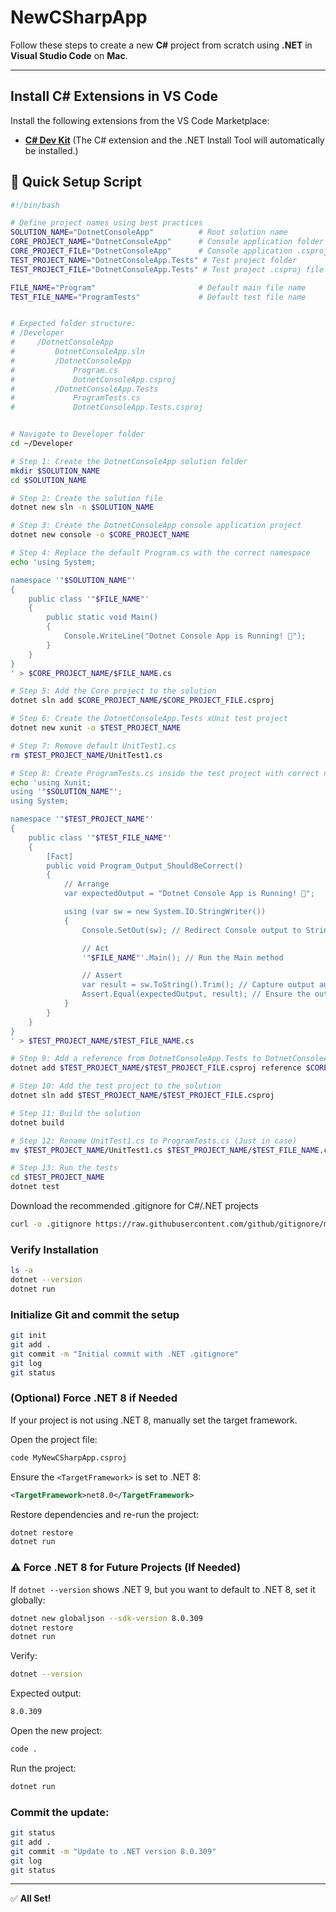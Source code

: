 # NewCSharpApp

Follow these steps to create a new **C#** project from scratch using **.NET** in **Visual Studio Code** on **Mac**.

---

## Install C# Extensions in VS Code

Install the following extensions from the VS Code Marketplace:
- **[C# Dev Kit](https://marketplace.visualstudio.com/items?itemName=ms-dotnettools.csdevkit)**
(The C# extension and the .NET Install Tool will automatically be installed.)

## 🚀 Quick Setup Script
```bash
#!/bin/bash

# Define project names using best practices
SOLUTION_NAME="DotnetConsoleApp"          # Root solution name
CORE_PROJECT_NAME="DotnetConsoleApp"      # Console application folder
CORE_PROJECT_FILE="DotnetConsoleApp"      # Console application .csproj file
TEST_PROJECT_NAME="DotnetConsoleApp.Tests" # Test project folder
TEST_PROJECT_FILE="DotnetConsoleApp.Tests" # Test project .csproj file

FILE_NAME="Program"                       # Default main file name
TEST_FILE_NAME="ProgramTests"             # Default test file name


# Expected folder structure:
# /Developer
#     /DotnetConsoleApp
#         DotnetConsoleApp.sln
#         /DotnetConsoleApp
#             Program.cs
#             DotnetConsoleApp.csproj
#         /DotnetConsoleApp.Tests
#             ProgramTests.cs
#             DotnetConsoleApp.Tests.csproj


# Navigate to Developer folder
cd ~/Developer

# Step 1: Create the DotnetConsoleApp solution folder
mkdir $SOLUTION_NAME
cd $SOLUTION_NAME

# Step 2: Create the solution file
dotnet new sln -n $SOLUTION_NAME

# Step 3: Create the DotnetConsoleApp console application project
dotnet new console -o $CORE_PROJECT_NAME

# Step 4: Replace the default Program.cs with the correct namespace
echo 'using System;

namespace '"$SOLUTION_NAME"'
{
    public class '"$FILE_NAME"'
    {
        public static void Main()
        {
            Console.WriteLine("Dotnet Console App is Running! 🚀");
        }
    }
}
' > $CORE_PROJECT_NAME/$FILE_NAME.cs

# Step 5: Add the Core project to the solution
dotnet sln add $CORE_PROJECT_NAME/$CORE_PROJECT_FILE.csproj

# Step 6: Create the DotnetConsoleApp.Tests xUnit test project
dotnet new xunit -o $TEST_PROJECT_NAME

# Step 7: Remove default UnitTest1.cs
rm $TEST_PROJECT_NAME/UnitTest1.cs

# Step 8: Create ProgramTests.cs inside the test project with correct namespace
echo 'using Xunit;
using '"$SOLUTION_NAME"';
using System;

namespace '"$TEST_PROJECT_NAME"'
{
    public class '"$TEST_FILE_NAME"'
    {
        [Fact]
        public void Program_Output_ShouldBeCorrect()
        {
            // Arrange
            var expectedOutput = "Dotnet Console App is Running! 🚀";

            using (var sw = new System.IO.StringWriter())
            {
                Console.SetOut(sw); // Redirect Console output to StringWriter

                // Act
                '"$FILE_NAME"'.Main(); // Run the Main method

                // Assert
                var result = sw.ToString().Trim(); // Capture output and trim spaces
                Assert.Equal(expectedOutput, result); // Ensure the output matches
            }
        }
    }
}
' > $TEST_PROJECT_NAME/$TEST_FILE_NAME.cs

# Step 9: Add a reference from DotnetConsoleApp.Tests to DotnetConsoleApp
dotnet add $TEST_PROJECT_NAME/$TEST_PROJECT_FILE.csproj reference $CORE_PROJECT_NAME/$CORE_PROJECT_FILE.csproj

# Step 10: Add the test project to the solution
dotnet sln add $TEST_PROJECT_NAME/$TEST_PROJECT_FILE.csproj

# Step 11: Build the solution
dotnet build

# Step 12: Rename UnitTest1.cs to ProgramTests.cs (Just in case)
mv $TEST_PROJECT_NAME/UnitTest1.cs $TEST_PROJECT_NAME/$TEST_FILE_NAME.cs 2>/dev/null || true

# Step 13: Run the tests
cd $TEST_PROJECT_NAME
dotnet test

```

Download the recommended .gitignore for C#/.NET projects
```bash
curl -o .gitignore https://raw.githubusercontent.com/github/gitignore/main/VisualStudio.gitignore
```

### Verify Installation

```bash
ls -a
dotnet --version
dotnet run
```

### Initialize Git and commit the setup

```bash
git init
git add .
git commit -m "Initial commit with .NET .gitignore"
git log
git status
```

### (Optional) Force .NET 8 if Needed

If your project is not using .NET 8, manually set the target framework.

Open the project file:

```bash
code MyNewCSharpApp.csproj
```

Ensure the `<TargetFramework>` is set to .NET 8:

```xml
<TargetFramework>net8.0</TargetFramework>
```

Restore dependencies and re-run the project:

```bash
dotnet restore
dotnet run
```

### ⚠️ Force .NET 8 for Future Projects (If Needed)

If `dotnet --version` shows .NET 9, but you want to default to .NET 8, set it globally:

```bash
dotnet new globaljson --sdk-version 8.0.309
dotnet restore
dotnet run
```

Verify:

```bash
dotnet --version
```

Expected output:

```bash
8.0.309
```

Open the new project:
```bash
code .
```

Run the project:
```bash
dotnet run
```

### Commit the update:
```bash
git status
git add .
git commit -m "Update to .NET version 8.0.309"
git log
git status
```


---

✅ **All Set!**


